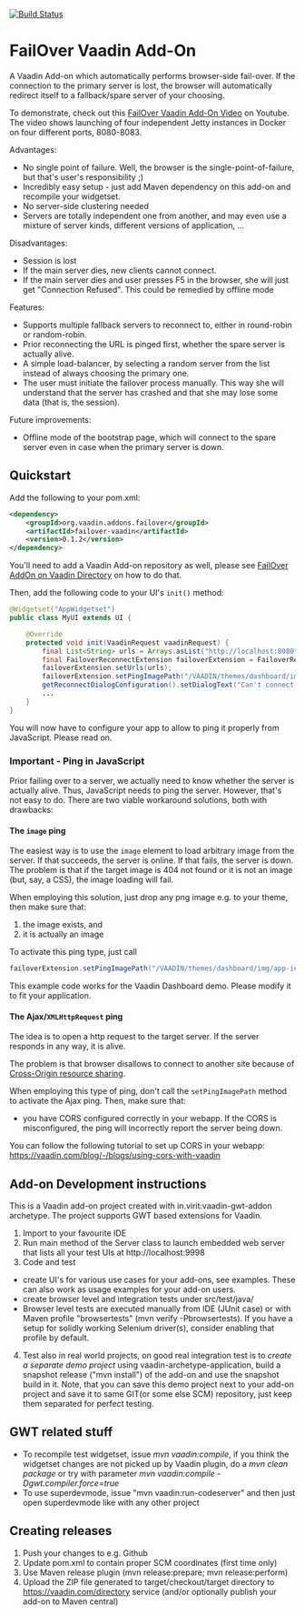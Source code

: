 [![Build Status](https://travis-ci.org/mvysny/failover-vaadin.svg?branch=master)](https://travis-ci.org/mvysny/failover-vaadin)

# FailOver Vaadin Add-On

A Vaadin Add-on which automatically performs browser-side fail-over. If the connection to the primary server is lost,
the browser will automatically redirect itself to a fallback/spare server of your choosing.

To demonstrate, check out this [FailOver Vaadin Add-On Video](https://www.youtube.com/watch?v=hWkMIDWM-E8) on Youtube.
The video shows launching of four independent Jetty instances in Docker on four different ports, 8080-8083.

Advantages:

* No single point of failure. Well, the browser is the single-point-of-failure, but that's user's responsibility ;)
* Incredibly easy setup - just add Maven dependency on this add-on and recompile your widgetset.
* No server-side clustering needed
* Servers are totally independent one from another, and may even use a mixture of server kinds,
  different versions of application, ...

Disadvantages:

* Session is lost
* If the main server dies, new clients cannot connect.
* If the main server dies and user presses F5 in the browser, she will just get "Connection Refused".
  This could be remedied by offline mode

Features:

* Supports multiple fallback servers to reconnect to, either in round-robin or random-robin.
* Prior reconnecting the URL is pinged first, whether the spare server is actually alive.
* A simple load-balancer, by selecting a random server from the list instead of always choosing the primary one.
* The user must initiate the failover process manually. This way she will understand that the server has crashed and that she may lose some data (that is, the session).

Future improvements:

* Offline mode of the bootstrap page, which will connect to the spare server even 
  in case when the primary server is down.

## Quickstart

Add the following to your pom.xml:
```xml
<dependency>
    <groupId>org.vaadin.addons.failover</groupId>
    <artifactId>failover-vaadin</artifactId>
    <version>0.1.2</version>
</dependency>
```
You'll need to add a Vaadin Add-on repository as well, please see [FailOver AddOn on Vaadin Directory](https://vaadin.com/directory#!addon/failover-vaadin) on how to do that.

Then, add the following code to your UI's `init()` method:

```java
@Widgetset("AppWidgetset")
public class MyUI extends UI {

    @Override
    protected void init(VaadinRequest vaadinRequest) {
        final List<String> urls = Arrays.asList("http://localhost:8080", "http://localhost:8081", "http://localhost:8082", "http://localhost:8083");
        final FailoverReconnectExtension failoverExtension = FailoverReconnectExtension.addTo(this);
        failoverExtension.setUrls(urls);
        failoverExtension.setPingImagePath("/VAADIN/themes/dashboard/img/app-icon.png");
        getReconnectDialogConfiguration().setDialogText("Can't connect to the server. The network may be down, or the server has crashed. Press the 'Try Spare Servers' button to try to connect to fallback server.");
        ...
    }
}
```

You will now have to configure your app to allow to ping it properly from JavaScript. Please read on.

### Important - Ping in JavaScript

Prior failing over to a server, we actually need to know whether the server is actually alive. Thus, JavaScript needs to ping the server.
However, that's not easy to do. There are two viable workaround solutions, both with drawbacks:

#### The `image` ping

The easiest way is to use the `image` element to load arbitrary image from the server. If that succeeds, the server is online. 
If that fails, the server is down. The problem is that if the target image is 404 not found or
it is not an image (but, say, a CSS), the image loading will fail.

When employing this solution, just drop any png image e.g. to your theme, then make sure that:

1. the image exists, and
2. it is actually an image

To activate this ping type, just call
```java
failoverExtension.setPingImagePath("/VAADIN/themes/dashboard/img/app-icon.png");
```

This example code works for the Vaadin Dashboard demo. Please modify it to fit your application.

#### The Ajax/`XMLHttpRequest` ping

The idea is to open a http request to the target server. If the server responds in any way, it is alive.

The problem is that browser disallows to connect to another site because of [Cross-Origin resource sharing](https://en.wikipedia.org/wiki/Cross-origin_resource_sharing). 

When employing this type of ping, don't call the `setPingImagePath` method to activate the Ajax ping. Then, make sure that:
 
* you have CORS configured correctly in your webapp. If the CORS is misconfigured, the ping will incorrectly report the server being down.

You can follow the following tutorial to set up CORS in your webapp: https://vaadin.com/blog/-/blogs/using-cors-with-vaadin

## Add-on Development instructions 

This is a Vaadin add-on project created with in.virit:vaadin-gwt-addon archetype.
The project supports GWT based extensions for Vaadin.

1. Import to your favourite IDE
2. Run main method of the Server class to launch embedded web server that lists all your test UIs at http://localhost:9998
3. Code and test
  * create UI's for various use cases for your add-ons, see examples. These can also work as usage examples for your add-on users.
  * create browser level and integration tests under src/test/java/
  * Browser level tests are executed manually from IDE (JUnit case) or with Maven profile "browsertests" (mvn verify -Pbrowsertests). If you have a setup for solidly working Selenium driver(s), consider enabling that profile by default.
4. Test also in real world projects, on good real integration test is to *create a separate demo project* using vaadin-archetype-application, build a snapshot release ("mvn install") of the add-on and use the snapshot build in it. Note, that you can save this demo project next to your add-on project and save it to same GIT(or some else SCM) repository, just keep them separated for perfect testing.


## GWT related stuff

* To recompile test widgetset, issue *mvn vaadin:compile*, if you think the widgetset changes are not picked up by Vaadin plugin, do a *mvn clean package* or try with parameter *mvn vaadin:compile -Dgwt.compiler.force=true*
* To use superdevmode, issue "mvn vaadin:run-codeserver" and then just open superdevmode like with any other project

## Creating releases

1. Push your changes to e.g. Github 
2. Update pom.xml to contain proper SCM coordinates (first time only)
3. Use Maven release plugin (mvn release:prepare; mvn release:perform)
4. Upload the ZIP file generated to target/checkout/target directory to https://vaadin.com/directory service (and/or optionally publish your add-on to Maven central)

